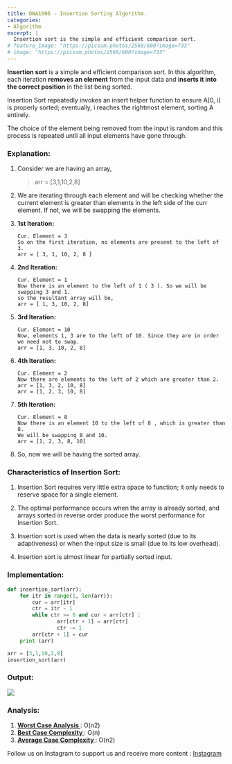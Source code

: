```yaml
---
title: DWA1006 - Insertion Sorting Algorithm.
categories:
- Algorithm
excerpt: |
  Insertion sort is the simple and efficient comparison sort. 
# feature_image: "https://picsum.photos/2560/600?image=733"
# image: "https://picsum.photos/2560/600?image=733"
---
```


<b>Insertion sort</b> is a simple and efficient comparison sort. In this algorithm, each iteration <b>removes an element</b> from the input data and <b>inserts it into the correct position</b> in the list being sorted.

Insertion Sort repeatedly invokes an insert helper function to ensure A[0, i] is properly sorted; eventually, i reaches the rightmost element, sorting A entirely.

The choice of the element being removed from the input is random and this process is repeated until all input elements have gone through.

### Explanation:
1. Consider we are having an array,
	>	arr = [3,1,10,2,8]

2. We are iterating through each element and will be checking whether the current element is greater than elements in the left side of the curr element. If not, we will be swapping the elements.

3. <b>1st Iteration:</b>

	```
	Cur. Element = 3
	So on the first iteration, no elements are present to the left of 3.
	arr = [ 3, 1, 10, 2, 8 ]
	```

4. <b>2nd Iteration:</b>
	```
	Cur. Element = 1
	Now there is an element to the left of 1 ( 3 ). So we will be swapping 3 and 1.
	so the resultant array will be,
	arr = [ 1, 3, 10, 2, 8]
	```

5. <b>3rd Iteration:</b>
	```
	Cur. Element = 10
	Now, elements 1, 3 are to the left of 10. Since they are in order we need not to swap.
	arr = [1, 3, 10, 2, 8]
	```

6. <b>4th Iteration:</b>
	```
	Cur. Element = 2
	Now there are elements to the left of 2 which are greater than 2. 
	arr = [1, 3, 2, 10, 8]
	arr = [1, 2, 3, 10, 8]
	```

7. <b>5th Iteration:</b>
	```
	Cur. Element = 8
	Now there is an element 10 to the left of 8 , which is greater than 8.
	We will be swapping 8 and 10.
	arr = [1, 2, 3, 8, 10]
	```

8. So, now we will be having the sorted array.


### Characteristics of Insertion Sort:
1. Insertion Sort requires very little extra space to function; it only needs to reserve space for a single element.

2. The optimal performance occurs when the array is already sorted, and arrays sorted in reverse order produce the worst performance for Insertion Sort.

3. Insertion sort is used when the data is nearly sorted (due to its adaptiveness) or when the input size is small (due to its low overhead).

4. Insertion sort is almost linear for partially sorted input.

### Implementation:
```python
def insertion_sort(arr):
    for itr in range(1, len(arr)): 
        cur = arr[itr]  
        ctr = itr - 1
        while ctr >= 0 and cur < arr[ctr] : 
                arr[ctr + 1] = arr[ctr] 
                ctr -= 1
        arr[ctr + 1] = cur
    print (arr)

arr = [3,1,10,2,8]
insertion_sort(arr) 

```

### Output:

<img src="{{site.baseurl}}/assets/pics/insertion_sort.png"><br>

### Analysis:

1. <u><b> Worst Case Analysis </b></u> : O(n2)
2. <u><b>Best Case Complexity </b></u> : O(n)
3. <u><b> Average Case Complexity </b></u> : O(n2)


Follow us on Instagram to support us and receive more content : <a href="https://instagram.com/day_with_algorithm"> Instagram </a>

